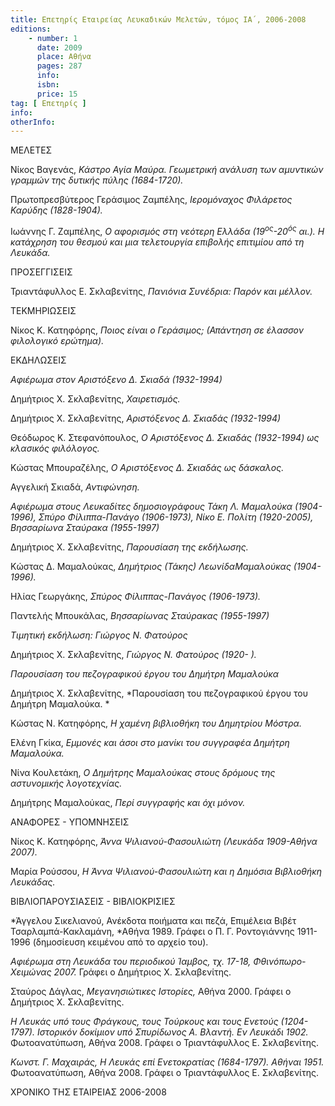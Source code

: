 ```yaml
---
title: Επετηρίς Εταιρείας Λευκαδικών Μελετών, τόμος ΙΑ΄, 2006-2008
editions:
    - number: 1
      date: 2009
      place: Αθήνα
      pages: 287
      info: 
      isbn: 
      price: 15
tag: [ Επετηρίς ]
info: 
otherInfo:
---
```


ΜΕΛΕΤΕΣ

Νίκος Βαγενάς, *Κάστρο Αγία Μαύρα. Γεωμετρική ανάλυση των αμυντικών γραμμών της δυτικής πύλης \(1684-1720\).*

Πρωτοπρεσβύτερος Γεράσιμος Ζαμπέλης, *Ιερομόναχος Φιλάρετος Καρύδης \(1828-1904\).*

Ιωάννης Γ. Ζαμπέλης, *Ο αφορισμός στη νεότερη Ελλάδα \(19<sup>ος</sup>-20<sup>ός</sup> αι.\). Η κατάχρηση του θεσμού και μια τελετουργία επιβολής επιτιμίου από τη Λευκάδα.*

ΠΡΟΣΕΓΓΙΣΕΙΣ

Τριαντάφυλλος Ε. Σκλαβενίτης, *Πανιόνια Συνέδρια: Παρόν και μέλλον.*

ΤΕΚΜΗΡΙΩΣΕΙΣ

Νίκος Κ. Κατηφόρης, *Ποιος είναι ο Γεράσιμος; \(Απάντηση σε έλασσον φιλολογικό ερώτημα\).*

ΕΚΔΗΛΩΣΕΙΣ

*Αφιέρωμα στον Αριστόξενο Δ. Σκιαδά \(1932-1994\)*

Δημήτριος Χ. Σκλαβενίτης, *Χαιρετισμός.*

Δημήτριος Χ. Σκλαβενίτης, *Αριστόξενος Δ. Σκιαδάς \(1932-1994\)*

Θεόδωρος Κ. Στεφανόπουλος, *Ο Αριστόξενος Δ. Σκιαδάς \(1932-1994\) ως κλασικός φιλόλογος.*

Κώστας Μπουραζέλης, *Ο Αριστόξενος Δ. Σκιαδάς ως δάσκαλος.*

Αγγελική Σκιαδά, *Αντιφώνηση.*

*Αφιέρωμα στους Λευκαδίτες δημοσιογράφους Τάκη Λ. Μαμαλούκα \(1904-1996\), Σπύρο Φίλιππα-Πανάγο \(1906-1973\), Νίκο Ε. Πολίτη \(1920-2005\), Βησσαρίωνα Σταύρακα \(1955-1997\)*

Δημήτριος Χ. Σκλαβενίτης, *Παρουσίαση της εκδήλωσης.*

Κώστας Δ. Μαμαλούκας, *Δημήτριος \(Τάκης\) ΛεωνίδαΜαμαλούκας \(1904-1996\).*

Ηλίας Γεωργάκης, *Σπύρος Φίλιππας-Πανάγος \(1906-1973\).*

Παντελής Μπουκάλας, *Βησσαρίωνας Σταύρακας \(1955-1997\)*

*Τιμητική εκδήλωση: Γιώργος Ν. Φατούρος*

Δημήτριος Χ. Σκλαβενίτης, *Γιώργος Ν. Φατούρος \(1920- \).*

*Παρουσίαση του πεζογραφικού έργου του Δημήτρη Μαμαλούκα*

Δημήτριος Χ. Σκλαβενίτης, *Παρουσίαση του πεζογραφικού έργου του Δημήτρη Μαμαλούκα. *

Κώστας Ν. Κατηφόρης, *Η χαμένη βιβλιοθήκη του Δημητρίου Μόστρα.*

Ελένη Γκίκα, *Εμμονές και άσοι στο μανίκι του συγγραφέα Δημήτρη Μαμαλούκα.*

Νίνα Κουλετάκη, *Ο Δημήτρης Μαμαλούκας στους δρόμους της αστυνομικής λογοτεχνίας.*

Δημήτρης Μαμαλούκας, *Περί συγγραφής και όχι μόνον.*

ΑΝΑΦΟΡΕΣ - ΥΠΟΜΝΗΣΕΙΣ

Νίκος Κ. Κατηφόρης, *Άννα Ψιλιανού-Φασουλιώτη \(Λευκάδα 1909-Αθήνα 2007\).*

Μαρία Ρούσσου, *Η Άννα Ψιλιανού-Φασουλιώτη και η Δημόσια Βιβλιοθήκη Λευκάδας.*

ΒΙΒΛΙΟΠΑΡΟΥΣΙΑΣΕΙΣ - ΒΙΒΛΙΟΚΡΙΣΙΕΣ

*Άγγελου Σικελιανού, Ανέκδοτα ποιήματα και πεζά, Επιμέλεια Βιβέτ Τσαρλαμπά-Κακλαμάνη, *Αθήνα 1989. Γράφει ο Π. Γ. Ροντογιάννης 1911-1996 \(δημοσίευση κειμένου από το αρχείο του\).

*Αφιέρωμα στη Λευκάδα του περιοδικού Ίαμβος, τχ. 17-18, Φθινόπωρο-Χειμώνας 2007.* Γράφει ο Δημήτριος Χ. Σκλαβενίτης.

Σταύρος Δάγλας, *Μεγανησιώτικες Ιστορίες,* Αθήνα 2000. Γράφει ο Δημήτριος Χ. Σκλαβενίτης.

*Η Λευκάς υπό τους Φράγκους, τους Τούρκους και τους Ενετούς \(1204-1797\). Ιστορικόν δοκίμιον υπό Σπυρίδωνος Α. Βλαντή. Εν Λευκάδι 1902.* Φωτοανατύπωση, Αθήνα 2008. Γράφει ο Τριαντάφυλλος Ε. Σκλαβενίτης.

*Κωνστ. Γ. Μαχαιράς, Η Λευκάς επί Ενετοκρατίας \(1684-1797\). Αθήναι 1951.* Φωτοανατύπωση, Αθήνα 2008. Γράφει ο Τριαντάφυλλος Ε. Σκλαβενίτης.

ΧΡΟΝΙΚΟ ΤΗΣ ΕΤΑΙΡΕΙΑΣ 2006-2008
